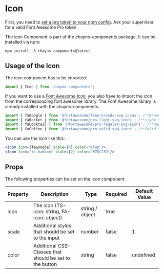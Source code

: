 # Icon

First, you need to [set a pro token to your npm config](https://fontawesome.com/how-to-use/on-the-web/setup/using-package-managers#installing-pro).
Ask your supervisor for a valid Font Awesome Pro token.

The icon Component is part of the *chayns-components* package. It can be installed via npm:

    npm install -S chayns-components@latest


## Usage of the Icon
The icon component has to be imported:

```jsx
import { Icon } from 'chayns-components';
```

If you want to use a [Font Awesome Icon](https://fontawesome.com/icons), you also have to import the icon from the corresponding font awesome library. 
The Font Awesome library is already installed with the chayns-components.

```jsx
import { faGoogle } from '@fortawesome/free-brands-svg-icons'; /**Brands Style*/
import { faRocket } from '@fortawesome/pro-light-svg-icons'; /**Light Style*/
import { faCocktail } from '@fortawesome/pro-regular-svg-icons'; /**Regular Style*/
import { faCoffee } from '@fortawesome/pro-solid-svg-icons'; /**Solid Style*/
```

You can use the icon like this:
```jsx
<Icon icon={faGoogle} scale={4} color="blue"/>
<Icon icon="ts-bamboo" scale={2} color="#7DC23D"/>
```

## Props
The following properties can be set on the icon component

| Property     | Description                                                                       | Type            | Required | Default Value |
|--------------|-----------------------------------------------------------------------------------|-----------------|----------|---------------|
| icon         | The icon (TS-icon: string, FA-icon: object)                                       | string / object | true     |               |
| scale        | Additional styles that should be set to the input                                 | number          | false    | 1             |
| color        | Additional CSS-Classes that should be set to the button                           | string          | false    | undefined     |
